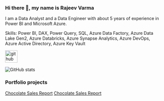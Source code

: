 ### Hi there 👋, my name is Rajeev Varma
I am a Data Analyst and a Data Engineer with about 5 years of experience in Power BI and Microsoft Azure.

Skills: Power BI, DAX, Power Query, SQL, Azure Data Factory, Azure Data Lake Gen2, Azure Databricks, Azure Synapse Analytics, Azure DevOps, Azure Active Directory, Azure Key Vault

[<img src='https://cdn.jsdelivr.net/npm/simple-icons@3.0.1/icons/github.svg' alt='github' height='40'>](https://github.com/rajsvarma1492)  

![GitHub stats](https://github-readme-stats.vercel.app/api?username=rajsvarma1492&show_icons=true)  

### Portfolio projects

<a href="https://github.com/rajsvarma1492/chocolate_sales">Chocolate Sales Report</a>
<a href="https://github.com/rajsvarma1492/pizza_sales">Chocolate Sales Report</a>
